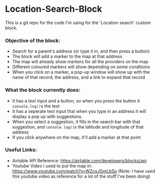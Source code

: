 # Location-Search-Block

This is a git repo for the code I'm using for the 'Location search' custom block.

### Objective of the block:

- Search for a parent's address (or type it in, and then press a button)
- The block will add a marker to the map at that address
- The map will already show markers for all the providers on the map
- Different coloured markers will show depending on some conditions
- When you click on a marker, a pop-up window will show up with the name of that record, the address, and a link to expand that record

### What the block currently does:

- It has a text input and a button, so when you press the button it `console.log()`s the text
- It has a seperate text input that when you type in an address it will display a pop up with suggestions.
- When you select a suggestion, it fills in the search bar with that suggestion, and `console.log()`s the latitude and longitude of that address
- If you click anywhere on the map, it'll add a marker at that point

### Useful Links:

- Airtable API Reference: https://airtable.com/developers/blocks/api
- Youtube Video I used to put the map in: https://www.youtube.com/watch?v=WZcxJGmLbSo
  (Note: I have used this youtube video as reference for a lot of the stuff I've been doing)
